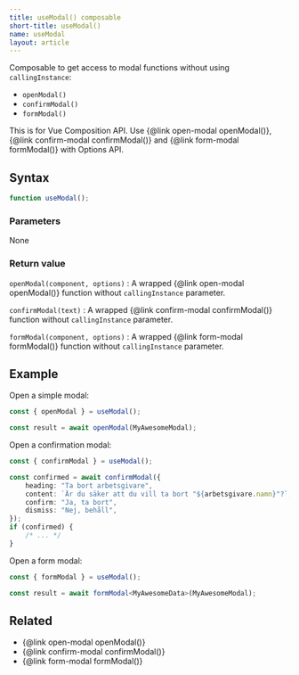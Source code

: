 ```yaml
---
title: useModal() composable
short-title: useModal()
name: useModal
layout: article
---
```


Composable to get access to modal functions without using `callingInstance`:

- `openModal()`
- `confirmModal()`
- `formModal()`

This is for Vue Composition API.
Use {@link open-modal openModal()}, {@link confirm-modal confirmModal()} and {@link form-modal formModal()} with Options API.

## Syntax

```ts
function useModal();
```

### Parameters

None

### Return value

`openModal(component, options)`
: A wrapped {@link open-modal openModal()} function without `callingInstance` parameter.

`confirmModal(text)`
: A wrapped {@link confirm-modal confirmModal()} function without `callingInstance` parameter.

`formModal(component, options)`
: A wrapped {@link form-modal formModal()} function without `callingInstance` parameter.

## Example

Open a simple modal:

```ts
const { openModal } = useModal();

const result = await openModal(MyAwesomeModal);
```

Open a confirmation modal:

```ts
const { confirmModal } = useModal();

const confirmed = await confirmModal({
    heading: "Ta bort arbetsgivare",
    content: `Är du säker att du vill ta bort "${arbetsgivare.namn}"?`,
    confirm: "Ja, ta bort",
    dismiss: "Nej, behåll",
});
if (confirmed) {
    /* ... */
}
```

Open a form modal:

```ts
const { formModal } = useModal();

const result = await formModal<MyAwesomeData>(MyAwesomeModal);
```

## Related

- {@link open-modal openModal()}
- {@link confirm-modal confirmModal()}
- {@link form-modal formModal()}
